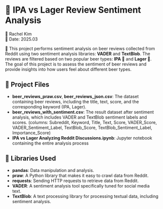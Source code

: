 # 🍻 IPA vs Lager Review Sentiment Analysis
📎 Rachel Kim  
📅 Date: 2025.03


📝 This project performs sentiment analysis on beer reviews collected from Reddit using two sentiment analysis libraries: 
**VADER** and **TextBlob**. The reviews are filtered based on two popular beer types: **IPA 🍺** and **Lager 🍺**. The goal of this project is to assess the sentiment of beer reviews and provide insights into how users feel about different beer types.

## 📂 Project Files

- **beer_reviews_praw.csv**, **beer_reviews_json.csv**: The dataset containing beer reviews, including the title, text, score, and the corresponding keyword (IPA, Lager).
- **beer_reviews_with_sentiment.csv**: The result dataset after sentiment analysis, which includes VADER and TextBlob sentiment labels and scores.
  (columns: Subreddit, Keyword, Title, Text, Score, VADER_Score, VADER_Sentiment_Label, TextBlob_Score, TextBlob_Sentiment_Label,	Importance_Score)
- **IPA vs Lager Analyzing Reddit Discussions.ipynb**: Jupyter notebook containing the entire analysis process


## 📂 Libraries Used
- **pandas**: Data manipulation and analysis.
- **praw**: A Python library that makes it easy to crawl data from Reddit.
- **requests**: Sending HTTP requests to retrieve data from Reddit.
- **VADER**: A sentiment analysis tool specifically tuned for social media text.
- **TextBlob**: A text processing library for processing textual data, including sentiment analysis.

